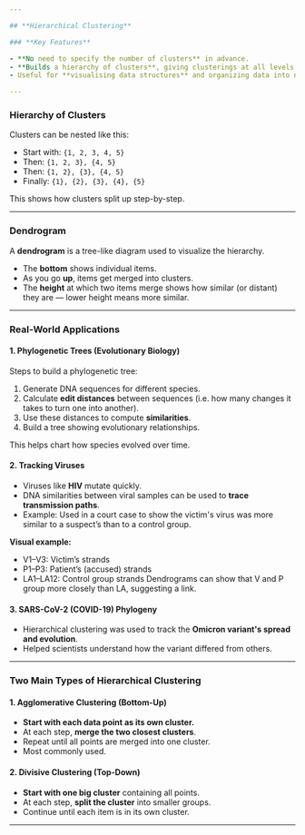 ```yaml
---

## **Hierarchical Clustering**

### **Key Features**

- **No need to specify the number of clusters** in advance.
- **Builds a hierarchy of clusters**, giving clusterings at all levels of granularity.
- Useful for **visualising data structures** and organizing data into nested groups or concepts.

---
```


### **Hierarchy of Clusters**

Clusters can be nested like this:

- Start with: `{1, 2, 3, 4, 5}`
- Then: `{1, 2, 3}, {4, 5}`
- Then: `{1, 2}, {3}, {4, 5}`
- Finally: `{1}, {2}, {3}, {4}, {5}`

This shows how clusters split up step-by-step.

---

### **Dendrogram**

A **dendrogram** is a tree-like diagram used to visualize the hierarchy.

- The **bottom** shows individual items.
- As you go **up**, items get merged into clusters.
- The **height** at which two items merge shows how similar (or distant) they are — lower height means more similar.

---

### **Real-World Applications**

#### **1. Phylogenetic Trees (Evolutionary Biology)**

Steps to build a phylogenetic tree:

1. Generate DNA sequences for different species.
2. Calculate **edit distances** between sequences (i.e. how many changes it takes to turn one into another).
3. Use these distances to compute **similarities**.
4. Build a tree showing evolutionary relationships.

This helps chart how species evolved over time.

#### **2. Tracking Viruses**

- Viruses like **HIV** mutate quickly.
- DNA similarities between viral samples can be used to **trace transmission paths**.
- Example: Used in a court case to show the victim's virus was more similar to a suspect’s than to a control group.

**Visual example:**

- V1–V3: Victim’s strands
- P1–P3: Patient’s (accused) strands
- LA1–LA12: Control group strands
  Dendrograms can show that V and P group more closely than LA, suggesting a link.

#### **3. SARS-CoV-2 (COVID-19) Phylogeny**

- Hierarchical clustering was used to track the **Omicron variant's spread and evolution**.
- Helped scientists understand how the variant differed from others.

---

### **Two Main Types of Hierarchical Clustering**

#### **1. Agglomerative Clustering (Bottom-Up)**

- **Start with each data point as its own cluster.**
- At each step, **merge the two closest clusters**.
- Repeat until all points are merged into one cluster.
- Most commonly used.

#### **2. Divisive Clustering (Top-Down)**

- **Start with one big cluster** containing all points.
- At each step, **split the cluster** into smaller groups.
- Continue until each item is in its own cluster.

---
